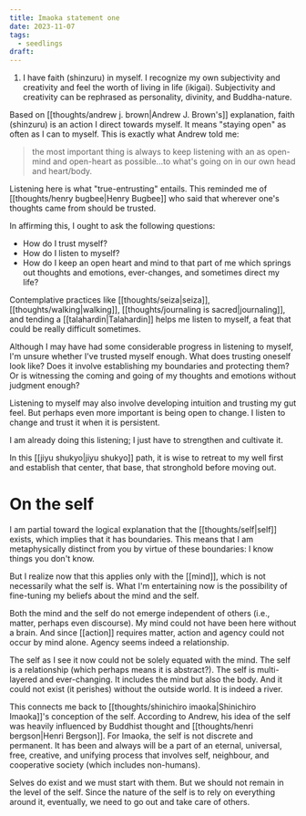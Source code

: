 ```yaml
---
title: Imaoka statement one
date: 2023-11-07
tags:
  - seedlings
draft:
---
```

1. I have faith (shinzuru) in myself. I recognize my own subjectivity and creativity and feel the worth of living in life (ikigai). Subjectivity and creativity can be rephrased as personality, divinity, and Buddha-nature.

Based on [[thoughts/andrew j. brown|Andrew J. Brown's]] explanation, faith (shinzuru) is an action I direct towards myself. It means "staying open" as often as I can to myself. This is exactly what Andrew told me:

>the most important thing is always to keep listening with an as open-mind and open-heart as possible...to what's going on in our own head and heart/body.

Listening here is what "true-entrusting" entails. This reminded me of [[thoughts/henry bugbee|Henry Bugbee]] who said that wherever one's thoughts came from should be trusted.

In affirming this, I ought to ask the following questions:
- How do I trust myself?
- How do I listen to myself?
- How do I keep an open heart and mind to that part of me which springs out thoughts and emotions, ever-changes, and sometimes direct my life?

Contemplative practices like [[thoughts/seiza|seiza]], [[thoughts/walking|walking]], [[thoughts/journaling is sacred|journaling]], and tending a [[talahardin|Talahardin]] helps me listen to myself, a feat that could be really difficult sometimes.

Although I may have had some considerable progress in listening to myself, I'm unsure whether I've trusted myself enough. What does trusting oneself look like? Does it involve establishing my boundaries and protecting them? Or is witnessing the coming and going of my thoughts and emotions without judgment enough?

Listening to myself may also involve developing intuition and trusting my gut feel. But perhaps even more important is being open to change. I listen to change and trust it when it is persistent.

I am already doing this listening; I just have to strengthen and cultivate it.

In this [[jiyu shukyo|jiyu shukyo]] path, it is wise to retreat to my well first and establish that center, that base, that stronghold before moving out.

# On the self

I am partial toward the logical explanation that the [[thoughts/self|self]] exists, which implies that it has boundaries. This means that I am metaphysically distinct from you by virtue of these boundaries: I know things you don't know.

But I realize now that this applies only with the [[mind]], which is not necessarily what the self is. What I'm entertaining now is the possibility of fine-tuning my beliefs about the mind and the self.

Both the mind and the self do not emerge independent of others (i.e., matter, perhaps even discourse). My mind could not have been here without a brain. And since [[action]] requires matter, action and agency could not occur by mind alone. Agency seems indeed a relationship.

The self as I see it now could not be solely equated with the mind. The self is a relationship (which perhaps means it is abstract?). The self is multi-layered and ever-changing. It includes the mind but also the body. And it could not exist (it perishes) without the outside world. It is indeed a river.

This connects me back to [[thoughts/shinichiro imaoka|Shinichiro Imaoka]]'s conception of the self. According to Andrew, his idea of the self was heavily influenced by Buddhist thought and [[thoughts/henri bergson|Henri Bergson]]. For Imaoka, the self is not discrete and permanent. It has been and always will be a part of an eternal, universal, free, creative, and unifying process that involves self, neighbour, and cooperative society (which includes non-humans).

Selves do exist and we must start with them. But we should not remain in the level of the self. Since the nature of the self is to rely on everything around it, eventually, we need to go out and take care of others.